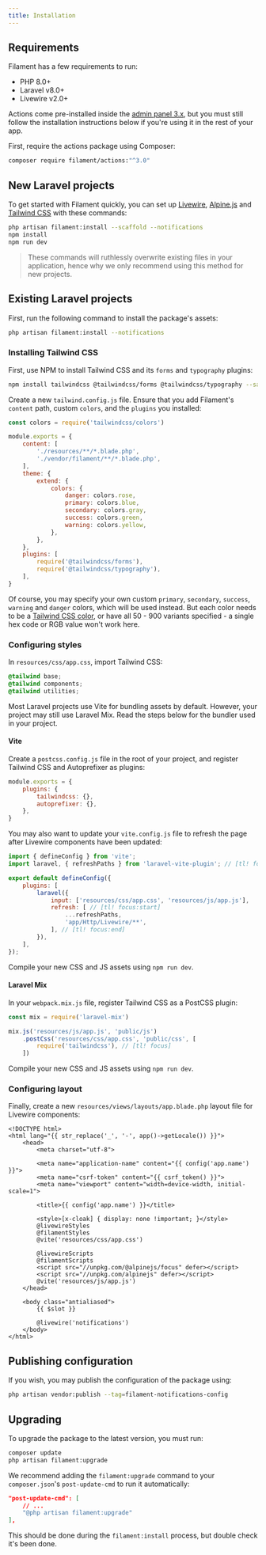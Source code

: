 ```yaml
---
title: Installation
---
```


## Requirements

Filament has a few requirements to run:

- PHP 8.0+
- Laravel v8.0+
- Livewire v2.0+

Actions come pre-installed inside the [admin panel 3.x](/docs/admin/3.x), but you must still follow the installation instructions below if you're using it in the rest of your app.

First, require the actions package using Composer:

```bash
composer require filament/actions:"^3.0"
```

## New Laravel projects

To get started with Filament quickly, you can set up [Livewire](https://laravel-livewire.com), [Alpine.js](https://alpinejs.dev) and [Tailwind CSS](https://tailwindcss.com) with these commands:

```bash
php artisan filament:install --scaffold --notifications
npm install
npm run dev
```

> These commands will ruthlessly overwrite existing files in your application, hence why we only recommend using this method for new projects.

## Existing Laravel projects

First, run the following command to install the package's assets:

```bash
php artisan filament:install --notifications
```

### Installing Tailwind CSS

First, use NPM to install Tailwind CSS and its `forms` and `typography` plugins:

```bash
npm install tailwindcss @tailwindcss/forms @tailwindcss/typography --save-dev
```

Create a new `tailwind.config.js` file. Ensure that you add Filament's `content` path, custom `colors`, and the `plugins` you installed:

```js
const colors = require('tailwindcss/colors')

module.exports = {
    content: [
        './resources/**/*.blade.php',
        './vendor/filament/**/*.blade.php',
    ],
    theme: {
        extend: {
            colors: {
                danger: colors.rose,
                primary: colors.blue,
                secondary: colors.gray,
                success: colors.green,
                warning: colors.yellow,
            },
        },
    },
    plugins: [
        require('@tailwindcss/forms'),
        require('@tailwindcss/typography'),
    ],
}
```

Of course, you may specify your own custom `primary`, `secondary`, `success`, `warning` and `danger` colors, which will be used instead. But each color needs to be a [Tailwind CSS color](https://tailwindcss.com/docs/customizing-colors#color-palette-reference), or have all 50 - 900 variants specified - a single hex code or RGB value won't work here.

### Configuring styles

In `resources/css/app.css`, import Tailwind CSS:

```css
@tailwind base;
@tailwind components;
@tailwind utilities;
```

Most Laravel projects use Vite for bundling assets by default. However, your project may still use Laravel Mix. Read the steps below for the bundler used in your project.

#### Vite

Create a `postcss.config.js` file in the root of your project, and register Tailwind CSS and Autoprefixer as plugins:

```js
module.exports = {
    plugins: {
        tailwindcss: {},
        autoprefixer: {},
    },
}
```

You may also want to update your `vite.config.js` file to refresh the page after Livewire components have been updated:

```js
import { defineConfig } from 'vite';
import laravel, { refreshPaths } from 'laravel-vite-plugin'; // [tl! focus]

export default defineConfig({
    plugins: [
        laravel({
            input: ['resources/css/app.css', 'resources/js/app.js'],
            refresh: [ // [tl! focus:start]
                ...refreshPaths,
                'app/Http/Livewire/**',
            ], // [tl! focus:end]
        }),
    ],
});
```

Compile your new CSS and JS assets using `npm run dev`.

#### Laravel Mix

In your `webpack.mix.js` file, register Tailwind CSS as a PostCSS plugin:

```js
const mix = require('laravel-mix')

mix.js('resources/js/app.js', 'public/js')
    .postCss('resources/css/app.css', 'public/css', [
        require('tailwindcss'), // [tl! focus]
    ])
```

Compile your new CSS and JS assets using `npm run dev`.

### Configuring layout

Finally, create a new `resources/views/layouts/app.blade.php` layout file for Livewire components:

```blade
<!DOCTYPE html>
<html lang="{{ str_replace('_', '-', app()->getLocale()) }}">
    <head>
        <meta charset="utf-8">

        <meta name="application-name" content="{{ config('app.name') }}">
        <meta name="csrf-token" content="{{ csrf_token() }}">
        <meta name="viewport" content="width=device-width, initial-scale=1">

        <title>{{ config('app.name') }}</title>

        <style>[x-cloak] { display: none !important; }</style>
        @livewireStyles
        @filamentStyles
        @vite('resources/css/app.css')

        @livewireScripts
        @filamentScripts
        <script src="//unpkg.com/@alpinejs/focus" defer></script>
        <script src="//unpkg.com/alpinejs" defer></script>
        @vite('resources/js/app.js')
    </head>

    <body class="antialiased">
        {{ $slot }}

        @livewire('notifications')
    </body>
</html>
```

## Publishing configuration

If you wish, you may publish the configuration of the package using:

```bash
php artisan vendor:publish --tag=filament-notifications-config
```

## Upgrading

To upgrade the package to the latest version, you must run:

```bash
composer update
php artisan filament:upgrade
```

We recommend adding the `filament:upgrade` command to your `composer.json`'s `post-update-cmd` to run it automatically:

```json
"post-update-cmd": [
    // ...
    "@php artisan filament:upgrade"
],
```

This should be done during the `filament:install` process, but double check it's been done.
